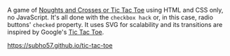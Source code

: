 A game of [Noughts and Crosses or Tic Tac Toe](https://en.wikipedia.org/wiki/Tic-tac-toe) using HTML and CSS only, no JavaScript. It's all done with the `checkbox hack` or, in this case, radio buttons' `checked` property. It uses SVG for scalability and its transitions are inspired by Google's [Tic Tac Toe](https://www.google.com/search?q=tic+tac+toe).

https://subho57.github.io/tic-tac-toe
